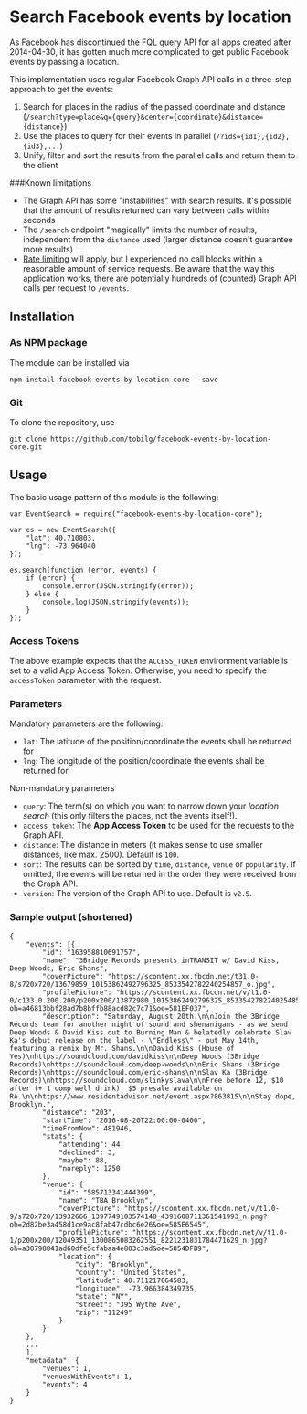 # Search Facebook events by location

As Facebook has discontinued the FQL query API for all apps created after 2014-04-30, it has gotten much more complicated to get public Facebook events by passing a location.

This implementation uses regular Facebook Graph API calls in a three-step approach to get the events:

1. Search for places in the radius of the passed coordinate and distance (`/search?type=place&q={query}&center={coordinate}&distance={distance}`)
2. Use the places to query for their events in parallel (`/?ids={id1},{id2},{id3},...`)
3. Unify, filter and sort the results from the parallel calls and return them to the client

###Known limitations

* The Graph API has some "instabilities" with search results. It's possible that the amount of results returned can vary between calls within seconds
* The `/search` endpoint "magically" limits the number of results, independent from the `distance` used (larger distance doesn't guarantee more results)
* [Rate limiting](https://developers.facebook.com/docs/graph-api/advanced/rate-limiting) will apply, but I experienced no call blocks within a reasonable amount of service requests. Be aware that the way this application works, there are potentially hundreds of (counted) Graph API calls per request to `/events`.

## Installation

### As NPM package

The module can be installed via 

`npm install facebook-events-by-location-core --save`

### Git

To clone the repository, use

`git clone https://github.com/tobilg/facebook-events-by-location-core.git`

## Usage

The basic usage pattern of this module is the following:

```
var EventSearch = require("facebook-events-by-location-core");

var es = new EventSearch({
    "lat": 40.710803,
    "lng": -73.964040
});

es.search(function (error, events) {
    if (error) {
        console.error(JSON.stringify(error));
    } else {
        console.log(JSON.stringify(events));
    }
});
```

### Access Tokens

The above example expects that the `ACCESS_TOKEN` environment variable is set to a valid App Access Token. Otherwise, you need to specify the `accessToken` parameter with the request.

### Parameters

Mandatory parameters are the following:

* `lat`: The latitude of the position/coordinate the events shall be returned for
* `lng`: The longitude of the position/coordinate the events shall be returned for

Non-mandatory parameters

* `query`: The term(s) on which you want to narrow down your *location search* (this only filters the places, not the events itself!).
* `access_token`: The **App Access Token** to be used for the requests to the Graph API.
* `distance`: The distance in meters (it makes sense to use smaller distances, like max. 2500). Default is `100`.
* `sort`: The results can be sorted by `time`, `distance`, `venue` or `popularity`. If omitted, the events will be returned in the order they were received from the Graph API.
* `version`: The version of the Graph API to use. Default is `v2.5`.

### Sample output (shortened)

```
{
	"events": [{
		"id": "163958810691757",
		"name": "3Bridge Records presents inTRANSIT w/ David Kiss, Deep Woods, Eric Shans",
		"coverPicture": "https://scontent.xx.fbcdn.net/t31.0-8/s720x720/13679859_10153862492796325_8533542782240254857_o.jpg",
		"profilePicture": "https://scontent.xx.fbcdn.net/v/t1.0-0/c133.0.200.200/p200x200/13872980_10153862492796325_8533542782240254857_n.jpg?oh=a46813bbf28ad7b8bffb88acd82c7c71&oe=581EF037",
		"description": "Saturday, August 20th.\n\nJoin the 3Bridge Records team for another night of sound and shenanigans - as we send Deep Woods & David Kiss out to Burning Man & belatedly celebrate Slav Ka's debut release on the label - \"Endless\" - out May 14th, featuring a remix by Mr. Shans.\n\nDavid Kiss (House of Yes)\nhttps://soundcloud.com/davidkiss\n\nDeep Woods (3Bridge Records)\nhttps://soundcloud.com/deep-woods\n\nEric Shans (3Bridge Records)\nhttps://soundcloud.com/eric-shans\n\nSlav Ka (3Bridge Records)\nhttps://soundcloud.com/slinkyslava\n\nFree before 12, $10 after (+ 1 comp well drink). $5 presale available on RA.\n\nhttps://www.residentadvisor.net/event.aspx?863815\n\nStay dope, Brooklyn.",
		"distance": "203",
		"startTime": "2016-08-20T22:00:00-0400",
		"timeFromNow": 481946,
		"stats": {
			"attending": 44,
			"declined": 3,
			"maybe": 88,
			"noreply": 1250
		},
		"venue": {
			"id": "585713341444399",
			"name": "TBA Brooklyn",
			"coverPicture": "https://scontent.xx.fbcdn.net/v/t1.0-9/s720x720/13932666_1397749103574148_4391608711361541993_n.png?oh=2d82be3a458d1ce9ac8fab47cdbc6e26&oe=585E6545",
			"profilePicture": "https://scontent.xx.fbcdn.net/v/t1.0-1/p200x200/12049351_1300865083262551_8221231831784471629_n.jpg?oh=a30798841ad60dfe5cfabaa4e803c3ad&oe=5854DFB9",
			"location": {
				"city": "Brooklyn",
				"country": "United States",
				"latitude": 40.711217064583,
				"longitude": -73.966384349735,
				"state": "NY",
				"street": "395 Wythe Ave",
				"zip": "11249"
			}
		}
	},
	... 
	],
	"metadata": {
		"venues": 1,
		"venuesWithEvents": 1,
		"events": 4
	}
}
```